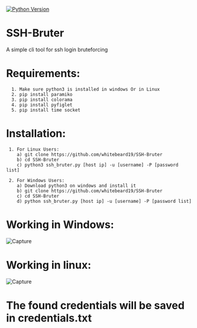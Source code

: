 [![Python Version](https://img.shields.io/badge/python-3.6+-green)](https://www.python.org)
# SSH-Bruter
A simple cli tool for ssh login bruteforcing 


# Requirements:
      1. Make sure python3 is installed in windows Or in Linux
      2. pip install paramiko
      3. pip install colorama
      4. pip install pyfiglet
      5. pip install time socket
      
# Installation:
     1. For Linux Users:
        a) git clone https://github.com/whitebeard19/SSH-Bruter
        b) cd SSH-Bruter
        c) python3 ssh_bruter.py [host ip] -u [username] -P [password list] 
        
     2. For Windows Users:
        a) Download python3 on windows and install it
        b) git clone https://github.com/whitebeard19/SSH-Bruter
        c) cd SSH-Bruter
        d) python ssh_bruter.py [host ip] -u [username] -P [password list] 

# Working in Windows:

![Capture](https://github.com/whitebeard19/SSH-Bruter/blob/main/win.png)

# Working in linux:

![Capture](https://github.com/whitebeard19/SSH-Bruter/blob/main/lin.jpeg)

# The found credentials will be saved in credentials.txt
